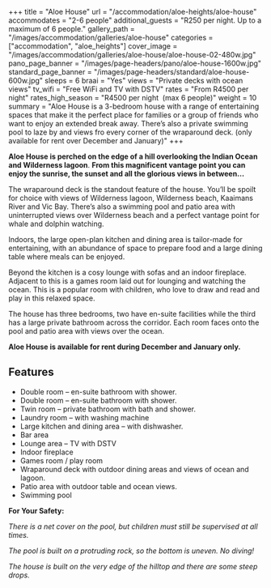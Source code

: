 +++
title = "Aloe House"
url = "/accommodation/aloe-heights/aloe-house"
accommodates = "2-6 people"
additional_guests = "R250 per night. Up to a maximum of 6 people."
gallery_path = "/images/accommodation/galleries/aloe-house"
categories = ["accommodation", "aloe_heights"]
cover_image = "/images/accommodation/galleries/aloe-house/aloe-house-02-480w.jpg"
pano_page_banner = "/images/page-headers/pano/aloe-house-1600w.jpg"
standard_page_banner = "/images/page-headers/standard/aloe-house-600w.jpg"
sleeps = 6 
braai = "Yes"
views = "Private decks with ocean views"
tv_wifi = "Free WiFi and TV with DSTV"
rates = "From R4500 per night"
rates_high_season = "R4500 per night  (max 6 people)"
weight = 10
summary = "Aloe House is a 3-bedroom house with a range of entertaining spaces that make it the perfect place for families or a group of friends who want to enjoy an extended break away. There’s also a private swimming pool to laze by and views fro every corner of the wraparound deck. (only available for rent over December and January)"
+++

__Aloe House is perched on the edge of a hill overlooking the Indian Ocean and Wilderness lagoon__\. __From this magnificent vantage point you can enjoy the sunrise, the sunset and all the glorious views in between…__


The wraparound deck is the standout feature of the house\. You’ll be spoilt for choice with views of Wilderness lagoon, Wilderness beach, Kaaimans River and Vic Bay\. There’s also a swimming pool and patio area with uninterrupted views over Wilderness beach and a perfect vantage point for whale and dolphin watching\.

Indoors, the large open\-plan kitchen and dining area is tailor\-made for entertaining, with an abundance of space to prepare food and a large dining table where meals can be enjoyed\.

Beyond the kitchen is a cosy lounge with sofas and an indoor fireplace\. Adjacent to this is a games room laid out for lounging and watching the ocean\. This is a popular room with children, who love to draw and read and play in this relaxed space\.

The house has three bedrooms, two have en\-suite facilities while the third has a large private bathroom across the corridor\. Each room faces onto the pool and patio area with views over the ocean\.

__Aloe House is available for rent during December and January only\.__

## Features

- Double room – en\-suite bathroom with shower\.
- Double room – en\-suite bathroom with shower\.
- Twin room – private bathroom with bath and shower\.
- Laundry room – with washing machine
- Large kitchen and dining area – with dishwasher\.
- Bar area
- Lounge area – TV with DSTV
- Indoor fireplace
- Games room / play room
- Wraparound deck with outdoor dining areas and views of ocean and lagoon\.
- Patio area with outdoor table and ocean views\.
- Swimming pool 

__For Your Safety:__

*There is a net cover on the pool, but children must still be supervised at all times\.*

*The pool is built on a protruding rock, so the bottom is uneven\. No diving\!*

*The house is built on the very edge of the hilltop and there are some steep drops\.*
